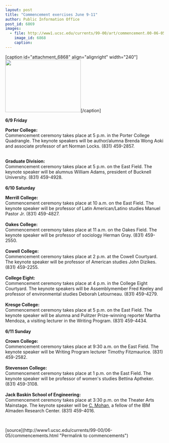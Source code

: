 ```yaml
---
layout: post
title: "Commencement exercises June 9-11"
author: Public Information Office
post_id: 6869
images:
  - file: http://www1.ucsc.edu/currents/99-00/art/commencement.00-06-05.240.jpg
    image_id: 6868
    caption: 
---
```


[caption id="attachment_6868" align="alignright" width="240"]<a href="http://localhost/mysite/wp-content/uploads/2000/06/commencement.00-06-05.240.jpg"><img class="size-full wp-image-6868" src="http://localhost/mysite/wp-content/uploads/2000/06/commencement.00-06-05.240.jpg" alt="" width="240" height="167" /></a>[/caption]
<p>
  <b>6/9 Friday</b>
</p>
<p>
  <b>Porter College:</b><br>
  Commencement ceremony takes place at 5 p.m. in the Porter College Quadrangle. The keynote speakers will be author/alumna Brenda Wong Aoki and associate professor of art Norman Locks. (831) 459-2857.<br>
  <br>
</p><b>Graduate Division:</b><br>
Commencement ceremony takes place at 5 p.m. on the East Field. The keynote speaker will be alumnus William Adams, president of Bucknell University. (831) 459-4928.<br>
<br>
<b>6/10 Saturday</b>
<p>
  <b>Merrill College:</b><br>
  Commencement ceremony takes place at 10 a.m. on the East Field. The keynote speaker will be professor of Latin American/Latino studies Manuel Pastor Jr. (831) 459-4827.<br>
  <br>
  <b>Oakes College:</b><br>
  Commencement ceremony takes place at 11 a.m. on the Oakes Field. The keynote speaker will be professor of sociology Herman Gray. (831) 459-2550.<br>
  <br>
  <b>Cowell College:</b><br>
  Commencement ceremony takes place at 2 p.m. at the Cowell Courtyard. The keynote speaker will be professor of American studies John Dizikes. (831) 459-2255.<br>
  <br>
  <b>College Eight:</b><br>
  Commencement ceremony takes place at 4 p.m. in the College Eight Courtyard. The keynote speakers will be Assemblymember Fred Keeley and professor of environmental studies Deborah Letourneau. (831) 459-4279.<br>
  <br>
  <b>Kresge College:</b><br>
  Commencement ceremony takes place at 5 p.m. on the East Field. The keynote speaker will be alumna and Pulitzer Prize-winning reporter Martha Mendoza, a visiting lecturer in the Writing Program. (831) 459-4434.<br>
  <br>
  <b>6/11 Sunday</b>
</p>
<p>
  <b>Crown College:</b><br>
  Commencement ceremony takes place at 9:30 a.m. on the East Field. The keynote speaker will be Writing Program lecturer Timothy Fitzmaurice. (831) 459-2582.<br>
  <br>
  <b>Stevenson College:</b><br>
  Commencement ceremony takes place at 1 p.m. on the East Field. The keynote speaker will be professor of women's studies Bettina Aptheker. (831) 459-3108.<br>
  <br>
  <b>Jack Baskin School of Engineering:</b><br>
  Commencement ceremony takes place at 3:30 p.m. on the Theater Arts Mainstage. The keynote speaker will be <a href="http://www.almaden.ibm.com/u/mohan/">C. Mohan,</a> a fellow of the IBM Almaden Research Center. (831) 459-4016.
</p>
<p>
  <br>

</p>
[source](http://www1.ucsc.edu/currents/99-00/06-05/commencements.html "Permalink to commencements")
